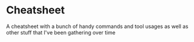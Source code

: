 # Cheatsheet
A cheatsheet with a bunch of handy commands and tool usages as well as other stuff that I've been gathering over time
